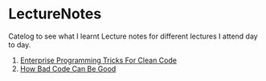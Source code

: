 # LectureNotes

Catelog to see what I learnt
Lecture notes for different lectures I attend day to day.

1. [Enterprise Programming Tricks For Clean Code](enterprise_programming_tricks_for_clean_code.md)
2. [How Bad Code Can Be Good](how_bad_code_can_be_good.md)
